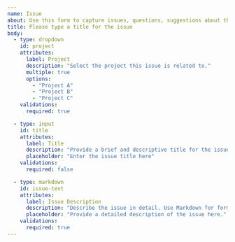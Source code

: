 ```yaml
---
name: Issue
about: Use this form to capture issues, questions, suggestions about the profiles and their testing 
title: Please type a title for the issue
body:
  - type: dropdown
    id: project
    attributes:
      label: Project
      description: "Select the project this issue is related to."
      multiple: true
      options:
        - "Project A"
        - "Project B"
        - "Project C"
    validations:
      required: true

  - type: input
    id: title
    attributes:
      label: Title
      description: "Provide a brief and descriptive title for the issue."
      placeholder: "Enter the issue title here"
    validations:
      required: false

  - type: markdown
    id: issue-text
    attributes:
      label: Issue Description
      description: "Describe the issue in detail. Use Markdown for formatting."
      placeholder: "Provide a detailed description of the issue here."
    validations:
      required: true
---
```




